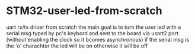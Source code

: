 # STM32-user-led-from-scratch 
 uart rx/tx driver from scratch 
 the main goal is to turn the user led with a serial msg typed by pc's keybord and sent to the board via usart2 port (without enabling the clock so it bcomes asynchronous)
 if the serial msg is the 'o' charachter the led will be on otherwise it will be off 
